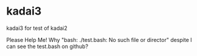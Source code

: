 # kadai3
kadai3 for test of kadai2

Please Help Me!
Why
"bash: ./test.bash: No such file or director"
despite I can see the test.bash on github?
